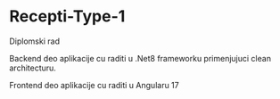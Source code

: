 # Recepti-Type-1
Diplomski rad

Backend deo aplikacije cu raditi u .Net8 frameworku primenjujuci clean architecturu.

Frontend deo aplikacije cu raditi u Angularu 17

